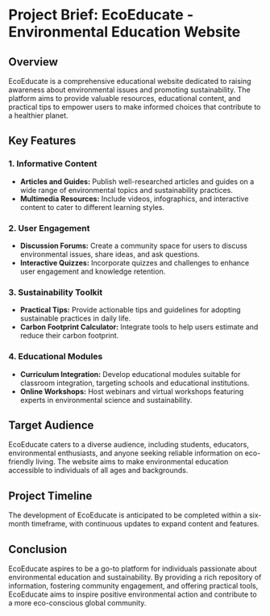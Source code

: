 # Project Brief: EcoEducate - Environmental Education Website

## Overview

EcoEducate is a comprehensive educational website dedicated to raising awareness about environmental issues and promoting sustainability. The platform aims to provide valuable resources, educational content, and practical tips to empower users to make informed choices that contribute to a healthier planet.

## Key Features

### 1. Informative Content

- **Articles and Guides:** Publish well-researched articles and guides on a wide range of environmental topics and sustainability practices.
- **Multimedia Resources:** Include videos, infographics, and interactive content to cater to different learning styles.

### 2. User Engagement

- **Discussion Forums:** Create a community space for users to discuss environmental issues, share ideas, and ask questions.
- **Interactive Quizzes:** Incorporate quizzes and challenges to enhance user engagement and knowledge retention.

### 3. Sustainability Toolkit

- **Practical Tips:** Provide actionable tips and guidelines for adopting sustainable practices in daily life.
- **Carbon Footprint Calculator:** Integrate tools to help users estimate and reduce their carbon footprint.

### 4. Educational Modules

- **Curriculum Integration:** Develop educational modules suitable for classroom integration, targeting schools and educational institutions.
- **Online Workshops:** Host webinars and virtual workshops featuring experts in environmental science and sustainability.

## Target Audience

EcoEducate caters to a diverse audience, including students, educators, environmental enthusiasts, and anyone seeking reliable information on eco-friendly living. The website aims to make environmental education accessible to individuals of all ages and backgrounds.

## Project Timeline

The development of EcoEducate is anticipated to be completed within a six-month timeframe, with continuous updates to expand content and features.

## Conclusion

EcoEducate aspires to be a go-to platform for individuals passionate about environmental education and sustainability. By providing a rich repository of information, fostering community engagement, and offering practical tools, EcoEducate aims to inspire positive environmental action and contribute to a more eco-conscious global community.
